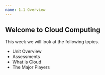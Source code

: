 ```yaml
---
name: 1.1 Overview
---
```


## Welcome to Cloud Computing

This week we will look at the following topics.

- Unit Overview
- Assessments
- What is Cloud
- The Major Players